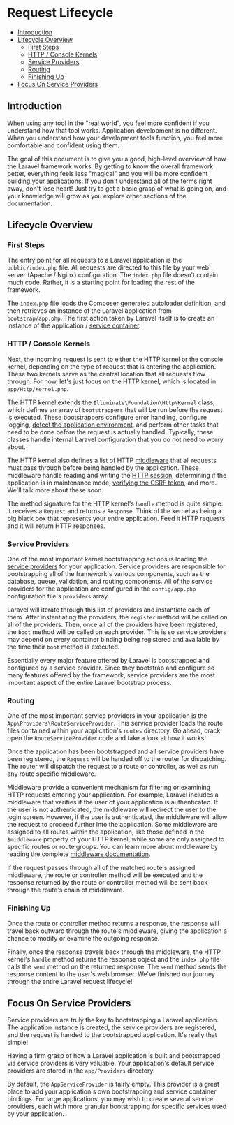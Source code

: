 # Request Lifecycle

- [Introduction](#introduction)
- [Lifecycle Overview](#lifecycle-overview)
    - [First Steps](#first-steps)
    - [HTTP / Console Kernels](#http-console-kernels)
    - [Service Providers](#service-providers)
    - [Routing](#routing)
    - [Finishing Up](#finishing-up)
- [Focus On Service Providers](#focus-on-service-providers)

<a name="introduction"></a>

## Introduction

When using any tool in the "real world", you feel more confident if you understand how that tool works. Application
development is no different. When you understand how your development tools function, you feel more comfortable and
confident using them.

The goal of this document is to give you a good, high-level overview of how the Laravel framework works. By getting to
know the overall framework better, everything feels less "magical" and you will be more confident building your
applications. If you don't understand all of the terms right away, don't lose heart! Just try to get a basic grasp of
what is going on, and your knowledge will grow as you explore other sections of the documentation.

<a name="lifecycle-overview"></a>

## Lifecycle Overview

<a name="first-steps"></a>

### First Steps

The entry point for all requests to a Laravel application is the `public/index.php` file. All requests are directed to
this file by your web server (Apache / Nginx) configuration. The `index.php` file doesn't contain much code. Rather, it
is a starting point for loading the rest of the framework.

The `index.php` file loads the Composer generated autoloader definition, and then retrieves an instance of the Laravel
application from `bootstrap/app.php`. The first action taken by Laravel itself is to create an instance of the
application / [service container](/docs/{{version}}/container).

<a name="http-console-kernels"></a>

### HTTP / Console Kernels

Next, the incoming request is sent to either the HTTP kernel or the console kernel, depending on the type of request
that is entering the application. These two kernels serve as the central location that all requests flow through. For
now, let's just focus on the HTTP kernel, which is located in `app/Http/Kernel.php`.

The HTTP kernel extends the `Illuminate\Foundation\Http\Kernel` class, which defines an array of `bootstrappers` that
will be run before the request is executed. These bootstrappers configure error handling, configure
logging, [detect the application environment](/docs/{{version}}/configuration#environment-configuration), and perform
other tasks that need to be done before the request is actually handled. Typically, these classes handle internal
Laravel configuration that you do not need to worry about.

The HTTP kernel also defines a list of HTTP [middleware](/docs/{{version}}/middleware) that all requests must pass
through before being handled by the application. These middleware handle reading and writing
the [HTTP session](/docs/{{version}}/session), determining if the application is in maintenance
mode, [verifying the CSRF token](/docs/{{version}}/csrf), and more. We'll talk more about these soon.

The method signature for the HTTP kernel's `handle` method is quite simple: it receives a `Request` and returns
a `Response`. Think of the kernel as being a big black box that represents your entire application. Feed it HTTP
requests and it will return HTTP responses.

<a name="service-providers"></a>

### Service Providers

One of the most important kernel bootstrapping actions is loading the [service providers](/docs/{{version}}/providers)
for your application. Service providers are responsible for bootstrapping all of the framework's various components,
such as the database, queue, validation, and routing components. All of the service providers for the application are
configured in the `config/app.php` configuration file's `providers` array.

Laravel will iterate through this list of providers and instantiate each of them. After instantiating the providers,
the `register` method will be called on all of the providers. Then, once all of the providers have been registered,
the `boot` method will be called on each provider. This is so service providers may depend on every container binding
being registered and available by the time their `boot` method is executed.

Essentially every major feature offered by Laravel is bootstrapped and configured by a service provider. Since they
bootstrap and configure so many features offered by the framework, service providers are the most important aspect of
the entire Laravel bootstrap process.

<a name="routing"></a>

### Routing

One of the most important service providers in your application is the `App\Providers\RouteServiceProvider`. This
service provider loads the route files contained within your application's `routes` directory. Go ahead, crack open
the `RouteServiceProvider` code and take a look at how it works!

Once the application has been bootstrapped and all service providers have been registered, the `Request` will be handed
off to the router for dispatching. The router will dispatch the request to a route or controller, as well as run any
route specific middleware.

Middleware provide a convenient mechanism for filtering or examining HTTP requests entering your application. For
example, Laravel includes a middleware that verifies if the user of your application is authenticated. If the user is
not authenticated, the middleware will redirect the user to the login screen. However, if the user is authenticated, the
middleware will allow the request to proceed further into the application. Some middleware are assigned to all routes
within the application, like those defined in the `$middleware` property of your HTTP kernel, while some are only
assigned to specific routes or route groups. You can learn more about middleware by reading the
complete [middleware documentation](/docs/{{version}}/middleware).

If the request passes through all of the matched route's assigned middleware, the route or controller method will be
executed and the response returned by the route or controller method will be sent back through the route's chain of
middleware.

<a name="finishing-up"></a>

### Finishing Up

Once the route or controller method returns a response, the response will travel back outward through the route's
middleware, giving the application a chance to modify or examine the outgoing response.

Finally, once the response travels back through the middleware, the HTTP kernel's `handle` method returns the response
object and the `index.php` file calls the `send` method on the returned response. The `send` method sends the response
content to the user's web browser. We've finished our journey through the entire Laravel request lifecycle!

<a name="focus-on-service-providers"></a>

## Focus On Service Providers

Service providers are truly the key to bootstrapping a Laravel application. The application instance is created, the
service providers are registered, and the request is handed to the bootstrapped application. It's really that simple!

Having a firm grasp of how a Laravel application is built and bootstrapped via service providers is very valuable. Your
application's default service providers are stored in the `app/Providers` directory.

By default, the `AppServiceProvider` is fairly empty. This provider is a great place to add your application's own
bootstrapping and service container bindings. For large applications, you may wish to create several service providers,
each with more granular bootstrapping for specific services used by your application.
